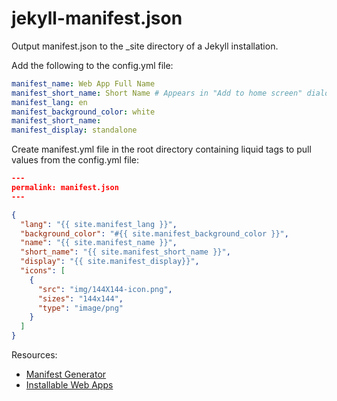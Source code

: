 # jekyll-manifest.json
Output manifest.json to the _site directory of a Jekyll installation.

Add the following to the config.yml file:

```yml
manifest_name: Web App Full Name
manifest_short_name: Short Name # Appears in "Add to home screen" dialogues and may have other importance also
manifest_lang: en
manifest_background_color: white
manifest_short_name:
manifest_display: standalone
```

Create manifest.yml file in the root directory containing liquid tags to pull values from the config.yml file:

```json
---
permalink: manifest.json
---

{
  "lang": "{{ site.manifest_lang }}",
  "background_color": "#{{ site.manifest_background_color }}",
  "name": "{{ site.manifest_name }}",
  "short_name": "{{ site.manifest_short_name }}",
  "display": "{{ site.manifest_display}}",
  "icons": [
    {
      "src": "img/144X144-icon.png",
      "sizes": "144x144",
      "type": "image/png"
    }
  ]
}
```

Resources:
- [Manifest Generator](http://brucelawson.github.io/manifest/) 
- [Installable Web Apps](https://dev.opera.com/articles/installable-web-apps/)
